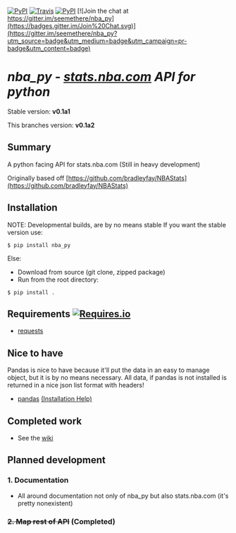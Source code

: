 [![PyPI](https://img.shields.io/pypi/v/nba_py.svg?style=flat-square)](https://pypi.python.org/pypi/nba_py) [![Travis](https://img.shields.io/travis/seemethere/nba_py.svg?style=flat-square)](https://travis-ci.org/seemethere/nba_py)    [![PyPI](https://img.shields.io/pypi/l/nba_py.svg?style=flat-square)](https://github.com/seemethere/nba_py/blob/master/LICENSE)
[![Join the chat at https://gitter.im/seemethere/nba_py](https://badges.gitter.im/Join%20Chat.svg)](https://gitter.im/seemethere/nba_py?utm_source=badge&utm_medium=badge&utm_campaign=pr-badge&utm_content=badge)

# *nba_py - [stats.nba.com](http://stats.nba.com) API for python*
Stable version: **v0.1a1**

This branches version: **v0.1a2**

## Summary
A python facing API for stats.nba.com (Still in heavy development)

Originally based off [https://github.com/bradleyfay/NBAStats](https://github.com/bradleyfay/NBAStats)

## Installation
NOTE: Developmental builds, are by no means stable If you want the stable version use:

```
$ pip install nba_py
```

Else:
- Download from source (git clone, zipped package)
- Run from the root directory:

```
$ pip install .
```

## Requirements [![Requires.io](https://img.shields.io/requires/github/seemethere/nba_py.svg?style=flat-square)](https://requires.io/github/seemethere/nba_py/requirements/?branch=master)
- [requests](http://www.python-requests.org/en/latest/)

## Nice to have
Pandas is nice to have because it'll put the data in an easy to manage object, but it is by no means necessary. All data, if pandas is not installed is returned in a nice json list format with headers!
- [pandas](http://pandas.pydata.org/) [(Installation Help)](https://github.com/seemethere/nba_py/wiki/Installing-pandas)

## Completed work
- See the [wiki](https://github.com/seemethere/nba_py/wiki/Completed-Work-Log)

## Planned development
### 1. Documentation
- All around documentation not only of nba_py but also stats.nba.com (it's pretty nonexistent)

### ~~2. Map rest of API~~ (Completed)

